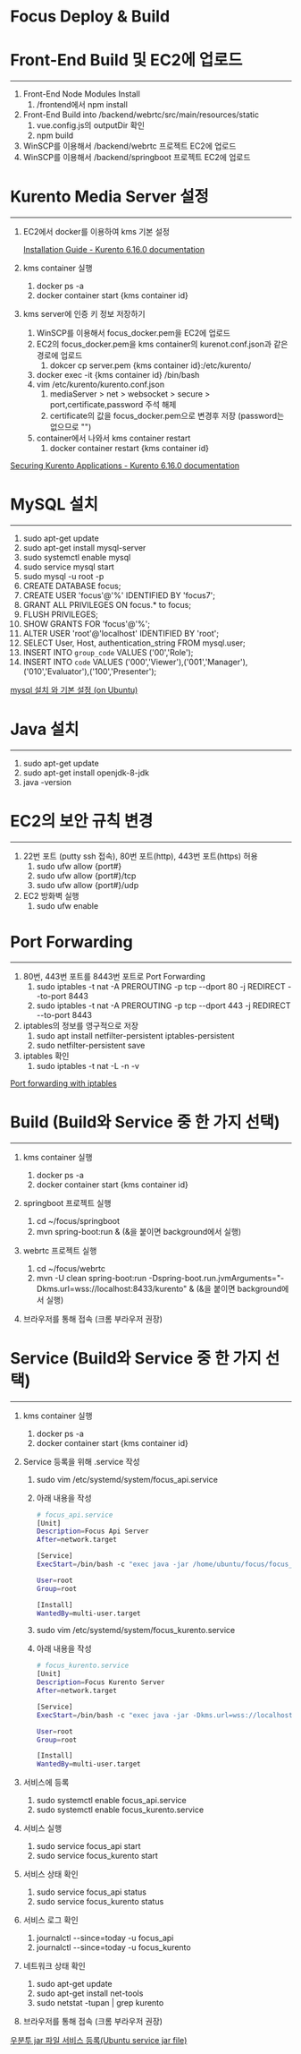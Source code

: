 # Focus Deploy & Build

# Front-End Build 및 EC2에 업로드

---

1. Front-End Node Modules Install
    1. /frontend에서 npm install
2. Front-End Build into /backend/webrtc/src/main/resources/static
    1. vue.config.js의 outputDir 확인
    2. npm build
3. WinSCP를 이용해서 /backend/webrtc 프로젝트 EC2에 업로드
4. WinSCP를 이용해서 /backend/springboot 프로젝트 EC2에 업로드

# Kurento Media Server 설정

---

1. EC2에서 docker를 이용하여 kms 기본 설정

    [Installation Guide - Kurento 6.16.0 documentation](https://doc-kurento.readthedocs.io/en/stable/user/installation.html#docker-image)

2. kms container 실행
    1. docker ps -a
    2. docker container start {kms container id}
3. kms server에 인증 키 정보 저장하기
    1. WinSCP를 이용해서 focus_docker.pem을 EC2에 업로드
    2. EC2의 focus_docker.pem을 kms container의 kurenot.conf.json과 같은 경로에 업로드
        1. dokcer cp server.pem {kms container id}:/etc/kurento/
    3. docker exec -it {kms container id} /bin/bash
    4. vim /etc/kurento/kurento.conf.json
        1. mediaServer > net > websocket > secure > port,certificate,password 주석 해제
        2. certificate의 값을 focus_docker.pem으로 변경후 저장 (password는 없으므로 "")
    5. container에서 나와서 kms container restart
        1. docker container restart {kms container id}

[Securing Kurento Applications - Kurento 6.16.0 documentation](https://doc-kurento.readthedocs.io/en/stable/features/security.html)

# MySQL 설치

---

1. sudo apt-get update
2. sudo apt-get install mysql-server
3. sudo systemctl enable mysql
4. sudo service mysql start
5. sudo mysql -u root -p
6. CREATE DATABASE focus;
7. CREATE USER 'focus'@'%' IDENTIFIED BY 'focus7';
8. GRANT ALL PRIVILEGES ON focus.* to focus;
9. FLUSH PRIVILEGES;
10. SHOW GRANTS FOR 'focus'@'%';
11. ALTER USER 'root'@'localhost' IDENTIFIED BY 'root';
12. SELECT User, Host, authentication_string FROM mysql.user;
13. INSERT INTO `group_code` VALUES ('00','Role');
14. INSERT INTO `code` VALUES ('000','Viewer'),('001','Manager'),('010','Evaluator'),('100','Presenter');

[mysql 설치 와 기본 설정 (on Ubuntu)](https://dejavuqa.tistory.com/317)

# Java 설치

---

1. sudo apt-get update
2. sudo apt-get install openjdk-8-jdk
3. java -version

# EC2의 보안 규칙 변경

---

1. 22번 포트 (putty ssh 접속), 80번 포트(http), 443번 포트(https) 허용
    1. sudo ufw allow {port#}
    2. sudo ufw allow {port#}/tcp
    3. sudo ufw allow {port#}/udp
2. EC2 방화벽 실행
    1. sudo ufw enable

# Port Forwarding

---

1. 80번, 443번 포트를  8443번 포트로 Port Forwarding
    1. sudo iptables -t nat -A PREROUTING -p tcp --dport 80 -j REDIRECT --to-port 8443
    2. sudo iptables -t nat -A PREROUTING -p tcp --dport 443 -j REDIRECT --to-port 8443
2. iptables의 정보를 영구적으로 저장
    1. sudo apt install netfilter-persistent iptables-persistent
    2. sudo netfilter-persistent save
3. iptables 확인
    1. sudo iptables -t nat -L -n -v

[Port forwarding with iptables](https://www.cogini.com/blog/port-forwarding-with-iptables/)

# Build (Build와 Service 중 한 가지 선택)

---

1. kms container 실행
    1. docker ps -a
    2. docker container start {kms container id}
2. springboot 프로젝트 실행
    1. cd ~/focus/springboot
    2. mvn spring-boot:run &
    (&을 붙이면 background에서 실행)
3. webrtc 프로젝트 실행
    1. cd ~/focus/webrtc
    2. mvn -U clean spring-boot:run -Dspring-boot.run.jvmArguments="-Dkms.url=wss://localhost:8433/kurento" &
    (&을 붙이면 background에서 실행)
4. 브라우저를 통해 접속 (크롬 부라우저 권장)

    [](https://i5a107.p.ssafy.io)

# Service (Build와 Service 중 한 가지 선택)

---

1. kms container 실행
    1. docker ps -a
    2. docker container start {kms container id}
2. Service 등록을 위해 .service 작성
    1. sudo vim /etc/systemd/system/focus_api.service
    2. 아래 내용을 작성

        ```bash
        # focus_api.service
        [Unit]
        Description=Focus Api Server
        After=network.target

        [Service]
        ExecStart=/bin/bash -c "exec java -jar /home/ubuntu/focus/focus_api.jar"

        User=root
        Group=root

        [Install]
        WantedBy=multi-user.target
        ```

    3. sudo vim /etc/systemd/system/focus_kurento.service
    4. 아래 내용을 작성

        ```bash
        # focus_kurento.service
        [Unit]
        Description=Focus Kurento Server
        After=network.target

        [Service]
        ExecStart=/bin/bash -c "exec java -jar -Dkms.url=wss://localhost:8433/kurento /home/ubuntu/focus/focus_kurento.jar"

        User=root
        Group=root

        [Install]
        WantedBy=multi-user.target
        ```

3. 서비스에 등록
    1. sudo systemctl enable focus_api.service
    2. sudo systemctl enable focus_kurento.service
4. 서비스 실행
    1. sudo service focus_api start
    2. sudo service focus_kurento start
5. 서비스 상태 확인
    1. sudo service focus_api status
    2. sudo service focus_kurento status
6. 서비스 로그 확인
    1. journalctl --since=today -u focus_api
    2. journalctl --since=today -u focus_kurento
7. 네트워크 상태 확인
    1. sudo apt-get update
    2. sudo apt-get install net-tools
    3. sudo netstat -tupan | grep kurento
8. 브라우저를 통해 접속 (크롬 부라우저 권장)

[우분투 jar 파일 서비스 등록(Ubuntu service jar file)](https://lts0606.tistory.com/225)